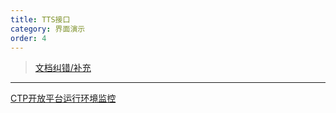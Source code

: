 ```yaml
---
title: TTS接口
category: 界面演示
order: 4
---
```


> [文档纠错/补充](https://github.com/dumengru/docs_vnpy/tree/master/docs/_docs)

---

[CTP开放平台运行环境监控](http://121.37.80.177:50080/detail.html)